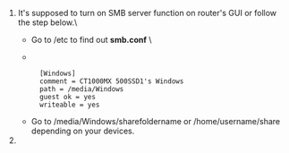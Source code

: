 1.  It's supposed to turn on SMB server function on router's GUI or follow the step below.\
    *   Go to /etc to find out **smb.conf** \
    *    <pre>         </pre>
               [Windows]
               comment = CT1000MX 500SSD1's Windows                                  
               path = /media/Windows        
               guest ok = yes                      
               writeable = yes
    *   Go to /media/Windows/sharefoldername or /home/username/share depending on your devices.

2.  

